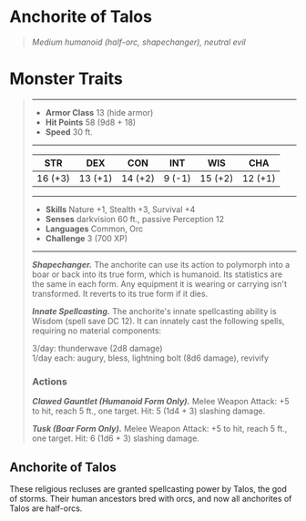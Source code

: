 # Anchorite of Talos
>*Medium humanoid (half-orc, shapechanger), neutral evil*
# Monster Traits
>___
>- **Armor Class** 13 (hide armor)
>- **Hit Points** 58 (9d8 + 18)
>- **Speed** 30 ft.
>___
>|STR|DEX|CON|INT|WIS|CHA|
>|:---:|:---:|:---:|:---:|:---:|:---:|
>|16 (+3)|13 (+1)|14 (+2)|9 (-1)|15 (+2)|12 (+1)|
>___
>- **Skills** Nature +1, Stealth +3, Survival +4
>- **Senses** darkvision 60 ft., passive Perception 12
>- **Languages** Common, Orc
>- **Challenge** 3 (700 XP)
>___
>***Shapechanger.*** The anchorite can use its action to polymorph into a boar or back into its true form, which is humanoid. Its statistics are the same in each form. Any equipment it is wearing or carrying isn't transformed. It reverts to its true form if it dies.  
>
>***Innate Spellcasting.*** The anchorite's innate spellcasting ability is Wisdom (spell save DC 12). It can innately cast the following spells, requiring no material components:  
>
>3/day: thunderwave (2d8 damage)  
>1/day each: augury, bless, lightning bolt (8d6 damage), revivify  
>
>### Actions
>***Clawed Gauntlet (Humanoid Form Only).*** Melee Weapon Attack: +5 to hit, reach 5 ft., one target. Hit: 5 (1d4 + 3) slashing damage.  
>
>***Tusk (Boar Form Only).*** Melee Weapon Attack: +5 to hit, reach 5 ft., one target. Hit: 6 (1d6 + 3) slashing damage.
## Anchorite of Talos
These religious recluses are granted spellcasting power by Talos, the god of storms. Their human ancestors bred with orcs, and now all anchorites of Talos are half-orcs.